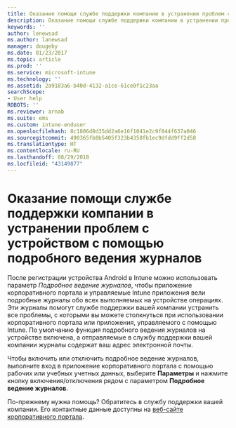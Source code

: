 ```yaml
---
title: Оказание помощи службе поддержки компании в устранении проблем с устройством с помощью подробного ведения журналов | Документы Майкрософт
description: Оказание помощи службе поддержки компании в устранении проблем с устройством с помощью подробного ведения журналов
keywords: ''
author: lenewsad
ms.author: lanewsad
manager: dougeby
ms.date: 01/23/2017
ms.topic: article
ms.prod: ''
ms.service: microsoft-intune
ms.technology: ''
ms.assetid: 2a9183a6-b40d-4132-a1ce-61ce0f1c23aa
searchScope:
- User help
ROBOTS: ''
ms.reviewer: arnab
ms.suite: ems
ms.custom: intune-enduser
ms.openlocfilehash: 8c1806d8d35dd2a6e16f1041e2c9f844f637a046
ms.sourcegitcommit: 490365fb8b5405f323b4358fb1ec9dfdd9ff2d58
ms.translationtype: HT
ms.contentlocale: ru-RU
ms.lasthandoff: 08/29/2018
ms.locfileid: "43149877"
---
```

# <a name="help-your-company-support-fix-device-issues-with-verbose-logging"></a>Оказание помощи службе поддержки компании в устранении проблем с устройством с помощью подробного ведения журналов

После регистрации устройства Android в Intune можно использовать параметр *Подробное ведение журналов*, чтобы приложение корпоративного портала и управляемые Intune приложения вели подробные журналы обо всех выполняемых на устройстве операциях. Эти журналы помогут службе поддержки вашей компании устранить все проблемы, с которыми вы можете столкнуться при использовании корпоративного портала или приложения, управляемого с помощью Intune. По умолчанию функция подробного ведения журналов на устройстве включена, а отправляемые в службу поддержки вашей компании журналы содержат ваш адрес электронной почты.

Чтобы включить или отключить подробное ведение журналов, выполните вход в приложение корпоративного портала с помощью рабочих или учебных учетных данных, выберите **Параметры** и нажмите кнопку включения/отключения рядом с параметром **Подробное ведение журналов**.

По-прежнему нужна помощь? Обратитесь в службу поддержки вашей компании. Его контактные данные доступны на [веб-сайте корпоративного портала](https://go.microsoft.com/fwlink/?linkid=2010980).
